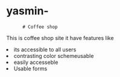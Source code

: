 # yasmin-
          # Coffee shop
This is coffee shop site it have features like
<li>its accessible to all users</li>
<li>contrasting color schemeusable</li> 
<li>easily accesseble</li>
<li>Usable forms</>

